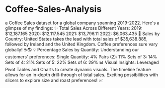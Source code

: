 # Coffee-Sales-Analysis
a Coffee Sales dataset for a global company spanning 2019-2022. Here's a glimpse of my findings:
✨ Total Sales Across Different Years:
2019: $12,187.165
2020: $12,117.545
2021: $13,796.11
2022: $6,063.435
📍 Sales by Country:
United States takes the lead with total sales of $35,638.885, followed by Ireland and the United Kingdom. Coffee preferences sure vary globally! ☕🌎
💡 Percentage Sales by Quantity:
Understanding our customers' preferences:
Single Quantity: 4%
Pairs (2): 11%
Sets of 3: 14%
Sets of 4: 21%
Sets of 5: 22%
Sets of 6: 29%
📊 Visual Insights:
Leveraged Pivot Tables and Charts to create dynamic visuals. The timeline feature allows for an in-depth drill-through of total sales.
Exciting possibilities with slicers to explore size and roast preferences! 📈
